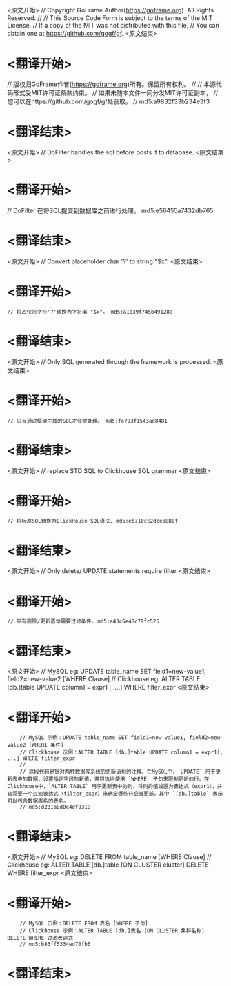 
<原文开始>
// Copyright GoFrame Author(https://goframe.org). All Rights Reserved.
//
// This Source Code Form is subject to the terms of the MIT License.
// If a copy of the MIT was not distributed with this file,
// You can obtain one at https://github.com/gogf/gf.
<原文结束>

# <翻译开始>
// 版权归GoFrame作者(https://goframe.org)所有。保留所有权利。
//
// 本源代码形式受MIT许可证条款约束。
// 如果未随本文件一同分发MIT许可证副本，
// 您可以在https://github.com/gogf/gf处获取。
// md5:a9832f33b234e3f3
# <翻译结束>


<原文开始>
// DoFilter handles the sql before posts it to database.
<原文结束>

# <翻译开始>
// DoFilter 在将SQL提交到数据库之前进行处理。 md5:e56455a7432db765
# <翻译结束>


<原文开始>
// Convert placeholder char '?' to string "$x".
<原文结束>

# <翻译开始>
	// 将占位符字符'?'转换为字符串 "$x"。 md5:a1e39f745b49128a
# <翻译结束>


<原文开始>
// Only SQL generated through the framework is processed.
<原文结束>

# <翻译开始>
	// 只有通过框架生成的SQL才会被处理。 md5:fe793f1543ad8481
# <翻译结束>


<原文开始>
// replace STD SQL to Clickhouse SQL grammar
<原文结束>

# <翻译开始>
	// 将标准SQL替换为ClickHouse SQL语法. md5:eb710cc2dce6880f
# <翻译结束>


<原文开始>
// Only delete/ UPDATE statements require filter
<原文结束>

# <翻译开始>
	// 只有删除/更新语句需要过滤条件. md5:a43c6e48c79fc525
# <翻译结束>


<原文开始>
		// MySQL eg: UPDATE table_name SET field1=new-value1, field2=new-value2 [WHERE Clause]
		// Clickhouse eg: ALTER TABLE [db.]table UPDATE column1 = expr1 [, ...] WHERE filter_expr
<原文结束>

# <翻译开始>
		// MySQL 示例：UPDATE table_name SET field1=new-value1, field2=new-value2 [WHERE 条件]
		// Clickhouse 示例：ALTER TABLE [db.]table UPDATE column1 = expr1[, ...] WHERE filter_expr
		// 
		// 这段代码是针对两种数据库系统的更新语句的注释。在MySQL中，`UPDATE` 用于更新表中的数据，设置指定字段的新值，并可选地使用 `WHERE` 子句来限制更新的行。在Clickhouse中，`ALTER TABLE` 用于更新表中的列，将列的值设置为表达式（expr1），并且需要一个过滤表达式（filter_expr）来确定哪些行会被更新。其中 `[db.]table` 表示可以包含数据库名的表名。
		// md5:d201a8d0c4df9319
# <翻译结束>


<原文开始>
		// MySQL eg: DELETE FROM table_name [WHERE Clause]
		// Clickhouse eg: ALTER TABLE [db.]table [ON CLUSTER cluster] DELETE WHERE filter_expr
<原文结束>

# <翻译开始>
		// MySQL 示例：DELETE FROM 表名 [WHERE 子句]
		// Clickhouse 示例：ALTER TABLE [db.]表名 [ON CLUSTER 集群名称] DELETE WHERE 过滤表达式
		// md5:b83ff5334ed70fb6
# <翻译结束>

